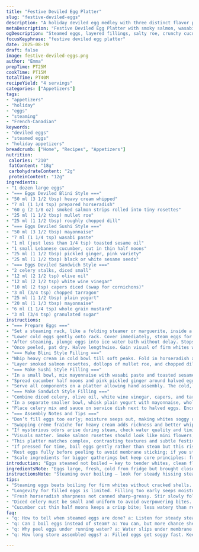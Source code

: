 ```yaml
---
title: "Festive Deviled Egg Platter"
slug: "festive-deviled-eggs"
description: "A holiday deviled egg medley with three distinct flavor profiles: smoky rose salmon with horseradish cream, spicy sushi-style with wasabi mayo and pickles, and a celery-fresh egg salad riff. Uses steaming for tender whites and just-set yolks. Each component assembled tableside to keep textures bright. Swaps crème fraîche for heavier cream and replaces cornichons with capers for a tangy twist. Tactile cues for doneness explained, plus tips for no-fail peeling and assembly hacks. Visual and smell signals to catch perfect steam timing included. Modern meets tradition on a festive plate, easy to customize and impress."
metaDescription: "Festive Deviled Egg Platter with smoky salmon, wasabi mayo sushi flair, and celery-mustard egg salad; steamed eggs hold tender whites, no soggy mess."
ogDescription: "Steamed eggs, layered fillings, salty roe, crunchy cucumber, and fresh herbs. Build at table for vibrant bites that stay crisp and never dull flavors."
focusKeyphrase: "festive deviled egg platter"
date: 2025-08-19
draft: false
image: festive-deviled-eggs.png
author: "Emma"
prepTime: PT25M
cookTime: PT15M
totalTime: PT40M
recipeYield: "4 servings"
categories: ["Appetizers"]
tags:
- "appetizers"
- "holiday"
- "eggs"
- "steaming"
- "French-Canadian"
keywords:
- "deviled eggs"
- "steamed eggs"
- "holiday appetizers"
breadcrumb: ["Home", "Recipes", "Appetizers"]
nutrition: 
 calories: "210"
 fatContent: "18g"
 carbohydrateContent: "2g"
 proteinContent: "12g"
ingredients:
- "1 dozen large eggs"
- "=== Eggs Deviled Blini Style ==="
- "50 ml (3 1/2 tbsp) heavy cream whipped"
- "7 ml (1 1/4 tsp) prepared horseradish"
- "60 g (2 1/8 oz) smoked salmon strips rolled into tiny rosettes"
- "25 ml (1 1/2 tbsp) mullet roe"
- "25 ml (1 1/2 tbsp) roughly chopped dill"
- "=== Eggs Deviled Sushi Style ==="
- "50 ml (3 1/2 tbsp) mayonnaise"
- "7 ml (1 1/4 tsp) wasabi paste"
- "1 ml (just less than 1/4 tsp) toasted sesame oil"
- "1 small Lebanese cucumber, cut in thin half moons"
- "25 ml (1 1/2 tbsp) pickled ginger, pink variety"
- "25 ml (1 1/2 tbsp) black or white sesame seeds"
- "=== Eggs Deviled Sandwich Style ==="
- "2 celery stalks, diced small"
- "12 ml (2 1/2 tsp) olive oil"
- "12 ml (2 1/2 tsp) white wine vinegar"
- "10 ml (2 tsp) capers diced (swap for cornichons)"
- "3 ml (3/4 tsp) chopped tarragon"
- "25 ml (1 1/2 tbsp) plain yogurt"
- "20 ml (1 1/3 tbsp) mayonnaise"
- "6 ml (1 1/4 tsp) whole grain mustard"
- "3 ml (3/4 tsp) granulated sugar"
instructions:
- "=== Prepare Eggs ==="
- "Set a steaming rack, like a folding steamer or marguerite, inside a large pot. Pour water just below rack base; no rinsing eggs before steaming — they hold flavor better with the natural bloom intact. Cover pot tightly and bring water to roiling boil. This prevents cracking from sudden heat and ensures steady steam."
- "Lower cold eggs gently onto rack. Cover immediately, steam eggs for 7 minutes for set whites and jammy yolks - watch steam, not clock. Avoid overcooking which causes greenish yolk rings and sulfur smell. Listening for steady hissing steam is key."
- "After steaming, plunge eggs into ice water bath without delay. Stops cooking fast; yolks stay creamy. Let rest 20 minutes at least. The cold bath also helps loosen shells, making peeling smoother - a common sticking point. Tap gently, peel under running cold water for easiest shell removal without pitting egg surface."
- "Once peeled, pat dry. Halve lengthwise. Gain visual of firm whites with tender, moist yolks — not rubbery or chalky. Place halves on serving trays for final assembly."
- "=== Make Blini Style Filling ==="
- "Whip heavy cream in cold bowl till soft peaks. Fold in horseradish and salt sparingly, tasting as you go. Cream should hold light whip and sharp horseradish punch without watery separation. This creamy tang contrasts smoky salmon rosettes nicely."
- "Layer smoked salmon rosettes, dollops of mullet roe, and chopped dill alongside halved eggs. Invite guests or yourself to spoon creamy mix into white cavities, topping with roe and herbs. Keeps textures lively and cross-flavor. Personal assembling gives a playfulness missed by premixing."
- "=== Make Sushi Style Filling ==="
- "In a small bowl, mix mayonnaise with wasabi paste and toasted sesame oil. Salt lightly; wasabi brings heat but don’t overpower. Check with fingertip dab - should tingle without burning."
- "Spread cucumber half moons and pink pickled ginger around halved eggs. Sprinkle sesame seeds for crunch and nutty aroma. Keep these separate to prevent sogginess."
- "Serve all components on a platter allowing hand assembly. The cold, crisp cucumber contrasts the creamy core beautifully."
- "=== Make Sandwich Style Filling ==="
- "Combine diced celery, olive oil, white wine vinegar, capers, and tarragon in a bowl. Season with salt and pepper. This brings crunch, acidity, and herbaceous freshness to the biting celery."
- "In a separate smaller bowl, whisk plain yogurt with mayonnaise, whole grain mustard and sugar until smooth. Balances tart and sweet for that classic egg salad creaminess."
- "Place celery mix and sauce on service dish next to halved eggs. Encourage mixing immediately before eating to maintain celery bite and sauce brightness."
- "=== Assembly Notes and Tips ==="
- "Don’t fill eggs too early; moisture seeps out, making whites soggy over time. Assemble just before serving or set components at table for guests to build their own."
- "Swapping crème fraîche for heavy cream adds richness and better whip stability. Capers replace cornichons for added punch but keep that briny bite."
- "If mysterious odors arise during steam, check water quality and timing; sulfur smell comes from overcooked eggs, so trust tactile yolk firmness over any timer."
- "Visuals matter. Smoke salmon rosettes should look like mini flowers, not dry strips. Pickled ginger vibrant pink shows freshness. Celery dices uniform for equal crunch. These differences pop on plate and palate."
- "This platter matches complex, contrasting textures and subtle festive colors; no muddy flavors from overblended fillings. The tactile play — creamy, crunchy, tangy, fresh — engages senses beyond just smell and taste."
- "If pressed for time, boil eggs gently rather than steam but this risks cracked shells and patchy cooking. Steaming is forgiving, even for imperfect heat control. Can tell by sound — steady hiss not rolling boil."
- "Rest eggs fully before peeling to avoid membrane sticking; if you struggle, add a teaspoon of baking soda to steaming water next time to help shells separate easily. Learned that trick the hard way with sticky eggs ruining final presentation."
- "Scale ingredients for bigger gatherings but keep core principles: fresh, un-overmixed fillings; quick assembly; visual separation. That keeps textures alive and everyone guessing what next bite brings."
introduction: "Eggs steamed not boiled — key to tender whites, clean flavors. Crack 'em and they simmer gently inside shells, yolk just shy of dry. Past trials taught me: timing steam beats water boil hands down. Different deviled egg takes here, no mushy fillings. Blini style smoky cream layered with horseradish bite and fish roe, sushi style punchy with wasabi mayo plus crunchy cucumber and pink ginger, sandwich style fresh with celery sharpness and creamy mustard sauce. Assemble at table, no smush before guests. Keeps textures and colors crisp, excitement high. Quick chill halts cooking fast after steaming - eye, ear, finger combo guides timing better than precise clocks. Stuffed eggs get messy fast when prefilled too early — but tossing separate components close to serving? Gamechanger. Swapped cornichons for briny capers — fresh twist, tart and sharp with celery. Whipped cream over crème fraîche — tried both; cream whips lighter, holds air, prevents soggy yolks. Puffy, layered, vibrant bites. Colors pop on white egg beds. Hands on approach; smells fetching, textures varied, eases winter entertaining. Classic upgraded, informed by small flops and tweaks. Recipes like these keep evolving, best mastered by feel not instructions alone."
ingredientsNote: "Eggs large, fresh, cold from fridge but brought closer to room temp before steaming for even cooking. Steaming water bottom just below rack so no boiling water bubbles crack shells. Horseradish sharp fresh, canned too harsh greasy. Got fresh at market, made all difference. Smoked salmon thin sliced into thin rosettes — sharp knives avoid tearing. Mullet roe addition for luxury briny pop; can substitute with trout roe or caviar for more budget versions. Dill fresh, coarse chop to avoid losing aroma. Wasabi paste — pick fresh jars, powder reconstitutes unevenly. Sesame oil toasted, small dash only; stains flavor if overdone. Cucumber Lebanese cuts thin retain crunch, juicy, less watery than regular. Pink ginger from Asian stores, sweet-sour balance. Celery diced small and uniform to avoid overwhelming chunks in egg salad. Capers replace commonly used cornichons — more piquant. Yogurt plain full-fat balances richness. Mustard grainy, adds rustic texture. Sugar balances acidity but can reduce based on personal taste. Olive oil good quality fruity. Salt carefully — eggs, fish, and condiments already salty. Keeping components separate till serving avoids water leaching from pickles or cucumbers onto whites. Ingredients never over-mixed to maintain texture interplay. Substitutions for dietary needs: swap mayo for avocado mashed, sour cream for yogurt, dill for tarragon or chives. Keep herbaceous brightness to balance fatty egg yolk. This mix calls for freshness, not canned or dull supermarket veggie choices. Avoid pre-prepping far in advance; eggs dry out, fillings wilt, colors dull, textures soggy."
instructionsNote: "Steaming over boiling — look for steady hissing steam, not roaring bubble bangs. Silky whites soften, yolks start jiggling with internal heat. 7 minutes reliable for medium eggs, longer cooks risk dryness. Ice bath immediate and deep, no skimping on chill time. Peeling eggs under running water removes stubborn membranes — the secret to smooth bite, no crumbly white edges. Splitting eggs in half sharp knife, wipe blade between cuts to avoid yolk smearing whites. Whip cold cream first — cold equals fluff, warmth breaks down fats faster creating runny mess. Horseradish added slowly, tasting at each fold — can overpower quickly and ruin balance. Mise en place crucial: all add-ins separated until plating — cucumber stays crisp, salmon remains moist and visible, not smooshed. Each garnish top only after filling scooped to keep layered eye appeal. Mixing celery with oil, vinegar, capers infuses bite but season in stages. Tang from vinegar balanced by sugar, trial and error applies. Whisk yogurt and mayo at last to keep sauces smooth, never watery. Encourage last-minute assembly to maintain crunch and color. Guests seem to enjoy building their own — adds a fun, interactive touch. Keep napkins handy; filling can ooze out if spooned too aggressively. Know your crowd; some like extra wasabi punch, others mild with dill cream. Adjust fillings to taste, but flavors distinct enough to hold their own. Avoid soggy yolks — a sign of overcooking or premature filling. Return to steam timing and ice bath sophistication to improve future attempts."
tips:
- "Steaming eggs beats boiling for firm whites without cracked shells. Use full steam hissing sound as cue. Seven minutes hits that jammy yolk stage. Too long yields green yolks, sulfur smell—a heads up. Cold plunge right away; stops cooking, eases peeling. Peeling under running water lifts stuck membranes; tap gently to avoid dents. No rinsing eggs beforehand keeps their bloom intact for flavor retention."
- "Longevity for filled eggs is limited. Filling too early seeps moisture into whites, turning them soggy. Best assemble just before serving or set components on table for guests to build themselves. Keeps textures distinct. Swapping crème fraîche for heavy cream ups whip stability and richness but do chill cream thoroughly first; warm cream breaks down fast, gets watery and floppy in mix."
- "Fresh horseradish sharpness not canned sharp-greasy. Stir slowly folding horseradish into whipped cream; taste at every fold—too much ruins balance quickly. Smoked salmon sliced thin and rosetted to mimic mini flowers. Dill chopped coarse to retain aroma. Mullet roe adds briny pop but optional; can use trout roe or caviar if budget demands or skip for simplicity."
- "Diced celery must be small and uniform to avoid overpowering bites. Combine celery with olive oil, wine vinegar, capers, tarragon. Layered seasoning; salt after mixing oils so flavors stay balanced. Yogurt and mayo whisked separate with mustard and sugar for smooth, stable sauce; keep these separate till plating to avoid sogginess. Assemble celery mix and dressing side by side, toss last minute."
- "Cucumber cut thin half moons keeps a crisp bite; less watery than regular. Pink pickled ginger brings sweet-sour brightness but keep separate to prevent water leaching. Toasted sesame oil a dash only; too much stains the whole filling and drowns subtle heat from wasabi. Sesame seeds sprinkled at end gives crunch and nutty aroma. Keep all sushi elements separate on platter; mix just before eating."
faq:
- "q: How to tell when steamed eggs are done? a: Listen for steady steam hiss—no roaring bubbles. Seven minutes nails tender whites with jammy yolks inside. Too long, yolk turns green, sulfur smell hits. Feel yolk firmness through shell sometimes helps but steaming sound is top guide."
- "q: Can I boil eggs instead of steam? a: You can, but more chance shells crack and texture patchy. Steaming slower heat, holds flavor bloom; boiling agitates. If boil, gentle simmer and eggs start room temp, not fridge cold. Steaming preferred for consistent peel and firm whites without brittleness."
- "q: Why peel eggs under running water? a: Water slips under membrane loosening shell flakes. Without water, stuck membranes tear whites. Cold water bath chills yolk—stops cooking and eases peeling. Tapping eggshell gently first; peeling eggs dry is tougher, shells cling fiercely if eggs still warm or old."
- "q: How long store assembled eggs? a: Filled eggs get soggy fast. Keep fillings separate if possible. Halved eggs in fridge last couple days covered, fillings likewise. Assemble close to serving. Otherwise dry out yolks or soften whites. If prepping early, peel and halve eggs, keep sealed tight in chilled container."

---
```

